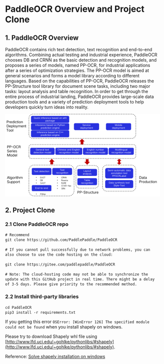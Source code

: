 # PaddleOCR Overview and Project Clone

## 1. PaddleOCR Overview

PaddleOCR contains rich text detection, text recognition and end-to-end algorithms. Combining actual testing and industrial experience, PaddleOCR chooses DB and CRNN as the basic detection and recognition models, and proposes a series of models, named PP-OCR, for industrial applications after a series of optimization strategies. The PP-OCR model is aimed at general scenarios and forms a model library according to different languages. Based on the capabilities of PP-OCR, PaddleOCR releases the PP-Structure tool library for document scene tasks, including two major tasks: layout analysis and table recognition. In order to get through the entire process of industrial landing, PaddleOCR provides large-scale data production tools and a variety of prediction deployment tools to help developers quickly turn ideas into reality.

<div align="center">
    <img src="../overview_en.png">
</div>



## 2. Project Clone

### **2.1 Clone PaddleOCR repo**

```
# Recommend
git clone https://github.com/PaddlePaddle/PaddleOCR

# If you cannot pull successfully due to network problems, you can also choose to use the code hosting on the cloud:

git clone https://gitee.com/paddlepaddle/PaddleOCR

# Note: The cloud-hosting code may not be able to synchronize the update with this GitHub project in real time. There might be a delay of 3-5 days. Please give priority to the recommended method.
```

### **2.2 Install third-party libraries**

```
cd PaddleOCR
pip3 install -r requirements.txt
```

If you getting this error `OSError: [WinError 126] The specified module could not be found` when you install shapely on windows.

Please try to download Shapely whl file using [http://www.lfd.uci.edu/~gohlke/pythonlibs/#shapely](http://www.lfd.uci.edu/~gohlke/pythonlibs/#shapely).

Reference: [Solve shapely installation on windows](https://stackoverflow.com/questions/44398265/install-shapely-oserror-winerror-126-the-specified-module-could-not-be-found)